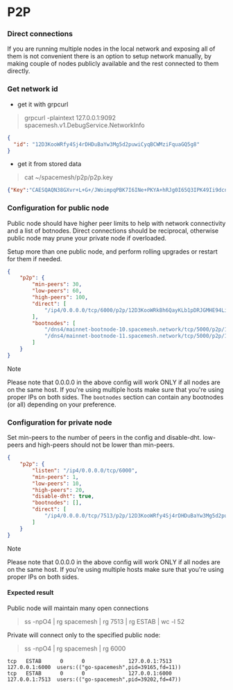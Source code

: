 P2P
===

### Direct connections

If you are running multiple nodes in the local network and exposing all of them
is not convenient there is an option to setup network manually, by making
couple of nodes publicly available and the rest connected to them directly.

### Get network id
- get it with grpcurl

> grpcurl -plaintext 127.0.0.1:9092 spacemesh.v1.DebugService.NetworkInfo

```json
{
  "id": "12D3KooWRfy4Sj4rDHDuBaYw3Mg5d2puwiCyqBCWMziFquaGQ5g8"
}
```

- get it from stored data

> cat ~/spacemesh/p2p/p2p.key
```json
{"Key":"CAESQAQN38GXvr+L+G+/JWoimpqPBK7I6INe+PKYA+hRJg0I65Q3IPK49Ii9dcnC3+UqB+jMEL16sqDfUubxTs62rZU=","ID":"12D3KooWRfy4Sj4rDHDuBaYw3Mg5d2puwiCyqBCWMziFquaGQ5g8"}
```

### Configuration for public node

Public node should have higher peer limits to help with network connectivity
and a list of botnodes. Direct connections should be reciprocal, otherwise
public node may prune your private node if overloaded. 

Setup more than one public node, and perform rolling upgrades or restart
for them if needed.

```json
{
    "p2p": {
        "min-peers": 30,
        "low-peers": 60,
        "high-peers": 100,
        "direct": [
            "/ip4/0.0.0.0/tcp/6000/p2p/12D3KooWRkBh6QayKLb1pDRJGMHE94Lix4ZBVh2BJJeX6mghk8VH"
        ],
        "bootnodes": [
            "/dns4/mainnet-bootnode-10.spacemesh.network/tcp/5000/p2p/12D3KooWHK5m83sNj2eNMJMGAngcS9gBja27ho83t79Q2CD4iRjQ",
            "/dns4/mainnet-bootnode-11.spacemesh.network/tcp/5000/p2p/12D3KooWFrCDS8tc29nxJEYf4sKFXhXw7wMSdhQP4S7tsbfh6ngn"
        ]
    }
}
```

> [!NOTE]  
> Please note that 0.0.0.0 in the above config will work ONLY if all nodes are on the same host. If you're using multiple hosts make sure that you're using proper IPs on both sides.
> The `bootnodes` section can contain any bootnodes (or all) depending on your preference.

### Configuration for private node

Set min-peers to the number of peers in the config and disable-dht.
low-peers and high-peers should not be lower than min-peers.

```json
{
    "p2p": {
        "listen": "/ip4/0.0.0.0/tcp/6000",
        "min-peers": 1,
        "low-peers": 10,
        "high-peers": 20,
        "disable-dht": true,
        "bootnodes": [],
        "direct": [
            "/ip4/0.0.0.0/tcp/7513/p2p/12D3KooWRfy4Sj4rDHDuBaYw3Mg5d2puwiCyqBCWMziFquaGQ5g8"
        ]
    }
}
```

> [!NOTE]  
> Please note that 0.0.0.0 in the above config will work ONLY if all nodes are on the same host. If you're using multiple hosts make sure that you're using proper IPs on both sides.

#### Expected result

Public node will maintain many open connections

> ss -npO4 | rg spacemesh | rg 7513 | rg ESTAB | wc -l
> 52

Private will connect only to the specified public node:

> ss -npO4 | rg spacemesh | rg 6000

```
tcp   ESTAB      0      0              127.0.0.1:7513        127.0.0.1:6000  users:(("go-spacemesh",pid=39165,fd=11)) 
tcp   ESTAB      0      0              127.0.0.1:6000        127.0.0.1:7513  users:(("go-spacemesh",pid=39202,fd=47))
```
